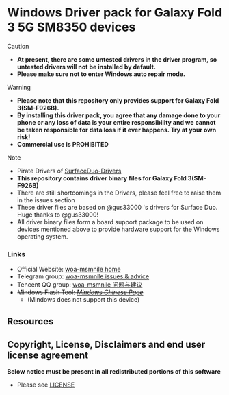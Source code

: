 
# Windows Driver pack for Galaxy Fold 3 5G SM8350 devices

> [!Caution]
> - **At present, there are some untested drivers in the driver program, so untested drivers will not be installed by default.**
> - **Please make sure not to enter Windows auto repair mode.**

> [!WARNING]
> - **Please note that this repository only provides support for Galaxy Fold 3(SM-F926B).**
> - **By installing this driver pack, you agree that any damage done to your phone or any loss of data is your entire responsibility and we cannot be taken responsible for data loss if it ever happens. Try at your own risk!**
> - **Commercial use is PROHIBITED**

> [!NOTE]
> - Pirate Drivers of [SurfaceDuo-Drivers](https://github.com/WOA-Project/SurfaceDuo-Drivers) 
> - **This repository contains driver binary files for Galaxy Fold 3(SM-F926B)**
> - There are still shortcomings in the Drivers, please feel free to raise them in the issues section
> - These driver files are based on @gus33000 's drivers for Surface Duo. Huge thanks to @gus33000!
> - All driver binary files form a board support package to be used on devices mentioned above to provide hardware support for the Windows operating system.

### Links
  * Official Website: [woa-msmnile home](https://woa-msmnile.github.io/)
  * Telegram group: [woa-msmnile issues & advice](https://t.me/woa_msmnile_issues)
  * Tencent QQ group: [woa-msmnile 问题与建议](https://qm.qq.com/cgi-bin/qm/qr?k=r2Gb_eHElZq0T7Rczf4rnEMsMdX6gbvF&jump_from=webapi&authKey=L4/pvGXcxQQddJpzUoa3qEh6P4n/fbF88oPKuPh4L0EFIEj5cY1k06i2w78gA5m5)
  * ~~Mindows Flash Tool: *[Mindows Chinese Page](http://mindows.cn/)*~~
    * (Mindows does not support this device)

## Resources

## Copyright, License, Disclaimers and end user license agreement

**Below notice must be present in all redistributed portions of this software**
* Please see [LICENSE](LICENSE.md)
